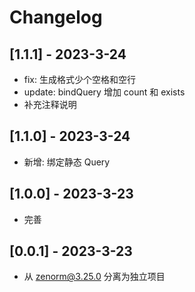 # Changelog

## [1.1.1] - 2023-3-24
- fix: 生成格式少个空格和空行
- update: bindQuery 增加 count 和 exists
- 补充注释说明

## [1.1.0] - 2023-3-24
- 新增: 绑定静态 Query

## [1.0.0] - 2023-3-23
- 完善

## [0.0.1] - 2023-3-23
- 从 zenorm@3.25.0 分离为独立项目
